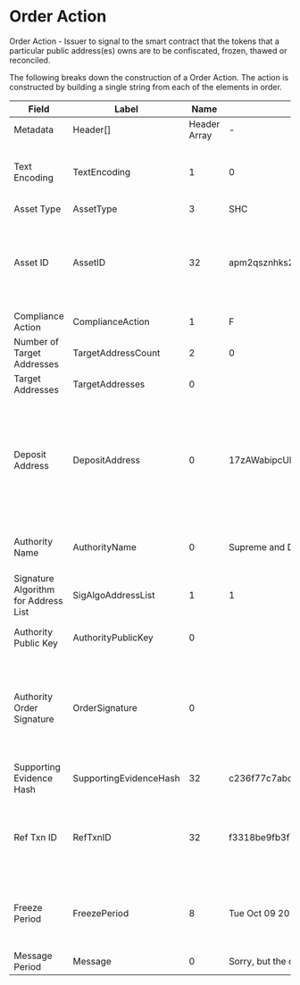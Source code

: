 
# Order Action

Order Action -  Issuer to signal to the smart contract that the tokens that a particular public address(es) owns are to be confiscated, frozen, thawed or reconciled.

The following breaks down the construction of a Order Action. The action is constructed by building a single string from each of the elements in order.

| Field    | Label    | Name         | Example Values | Comments | Data Type          | Restrictions |
|----------|----------|--------------|----------------|----------|--------------------|--------------|
| Metadata | Header[] | Header Array | -              | -        | Common header data | Header       |
| Text Encoding | TextEncoding | 1 | 0 |  0 = ASCII, 1 = UTF-8, 2 = UTF-16, 3 = Unicode.  Encoding applies to all 'text' data types. All 'string' types will always be encoded with ASCII.  Where string is selected, all fields will be ASCII. | uint8 | Can be changed by Issuer or Operator at their discretion. |
| Asset Type | AssetType | 3 | SHC | eg. Share, Bond, Ticket | string |  |
| Asset ID | AssetID | 32 | apm2qsznhks23z8d83u41s8019hyri3i | Randomly generated base58 string.  Each Asset ID should be unique.  However, a Asset ID is always linked to a Contract that is identified by the public address of the Contract wallet. The Asset Type can be the leading bytes - a convention - to make it easy to identify that it is a token by humans. | string |  |
| Compliance Action | ComplianceAction | 1 | F | Freeze (F), Thaw (T), Confiscate (C), Reconciliation (R) | string |  |
| Number of Target Addresses | TargetAddressCount | 2 | 0 | 0 - 65,535 | uint16 |  |
| Target Addresses | TargetAddresses | 0 |  |  | TargetAddress[] |  |
| Deposit Address | DepositAddress | 0 | 17zAWabipcUHn5XP9w8GEc3PKvG5bYGBMe | Length 1-255 bytes. The public address for confiscated tokens to be deposited in.  Null for Freeze, Thaw, actions. For Reconciliation actions the deposit address is who receives bitcoin. | nvarchar8 | Eventually the supporting evidence/explanation can be supported by a Subfield that has the public address (and a signed message) owned by a legal authority for ID verification/certification purposes. |
| Authority Name | AuthorityName | 0 | Supreme and District Courts Brisbane | Length 0-255 bytes. Enforcement Authority Name (eg. Issuer, Queensland Police Service, Tokenized, etc.) | nvarchar8 |  |
| Signature Algorithm for Address List | SigAlgoAddressList | 1 | 1 | 0 = No Registry-signed Message, 1 = ECDSA+secp256k1 | uint8 |  |
| Authority Public Key | AuthorityPublicKey | 0 |  | Length 0-255 bytes. Public Key associated with the Enforcement Authority | nvarchar8 |  |
| Authority Order Signature | OrderSignature | 0 |  | Length 0-255 bytes. Signature for a message that lists out the target addresses and deposit address. Signature of (Contract Address, Asset Code, Compliance Action, Supporting Evidence Hash, Time Out Expiration, TargetAddress1, TargetAddress1Qty, TargetAddressX, TargetAddressXQty,...,DepositAddress) | nvarchar8 |  |
| Supporting Evidence Hash | SupportingEvidenceHash | 32 | c236f77c7abd7249489e7d2bb6c7e46ba3f4095956e78a584af753ece56cf6d1 | SHA-256: warrant, court order, etc. | sha256 |  |
| Ref Txn ID | RefTxnID | 32 | f3318be9fb3f73e53b29868beae46b42911c2116f979a5d3284face90746cb37 | The settlement action that was dropped from the network.  Not applicable for Freeze, Thaw, and Confiscation orders.  Only applicable for reconcilliation actions.  No subfield when F, T, R is selected as the Compliance Action subfield. | sha256 |  |
| Freeze Period | FreezePeriod | 8 | Tue Oct 09 2018 05:00:00 GMT+1000 (AEST) | Used for a 'time out'.  Tokens are automatically unfrozen after the expiration timestamp without requiring a Thaw Action. Null value for Thaw, Confiscation and Reconciallitaion orders. | time |  |
| Message Period | Message | 0 | Sorry, but the court order made me. | Length only limited by the Bitcoin protocol. | nvarchar64 |  |



<!--
<table class="waffle">
    <tr style='height:19px;'>
        <th style="width:6%" class="s0">Field</th>
        <th style="width:9%" class="s1">Label</th>
        <th style="width:9%" class="s1">Name</th>
        <th style="width:2%" class="s1">Bytes</th>
        <th style="width:29%" class="s1">Example Values</th>
        <th style="width:26%" class="s1">Comments</th>
        <th style="width:5%" class="s1">Data Type</th>
        <th style="width:14%" class="s2">Amendment Restrictions</th>
    </tr>
    <tr>
        <td class="s5" rowspan="100">Metadata (OP_RETURN Payload)</td>
        <td class="e6">Header[]</td>
        <td class="e6">Header Array</td>
        <td class="e6">-</td>
        <td class="e6">-</td>
        <td class="e6">Common header data for all actions</td>
        <td class="e6">Header</td>
        <td class="e7"></td>
    </tr>

    <tr>
        <td class="e10">Text Encoding</td>
        <td class="e10">TextEncoding</td>
        <td class="e10">1</td>
        <td class="e10" style="word-break:break-all">0</td>
        <td class="e10"> 0 = ASCII, 1 = UTF-8, 2 = UTF-16, 3 = Unicode.  Encoding applies to all 'text' data types. All 'string' types will always be encoded with ASCII.  Where string is selected, all fields will be ASCII.</td>
        <td class="e10">uint8</td>
        <td class="e11">Can be changed by Issuer or Operator at their discretion.</td>
    </tr>

    <tr>
        <td class="e10">Asset Type</td>
        <td class="e10">AssetType</td>
        <td class="e10">3</td>
        <td class="e10" style="word-break:break-all">SHC</td>
        <td class="e10">eg. Share, Bond, Ticket</td>
        <td class="e10">string</td>
        <td class="e11"></td>
    </tr>

    <tr>
        <td class="e10">Asset ID</td>
        <td class="e10">AssetID</td>
        <td class="e10">32</td>
        <td class="e10" style="word-break:break-all">apm2qsznhks23z8d83u41s8019hyri3i</td>
        <td class="e10">Randomly generated base58 string.  Each Asset ID should be unique.  However, a Asset ID is always linked to a Contract that is identified by the public address of the Contract wallet. The Asset Type can be the leading bytes - a convention - to make it easy to identify that it is a token by humans.</td>
        <td class="e10">string</td>
        <td class="e11"></td>
    </tr>

    <tr>
        <td class="e10">Compliance Action</td>
        <td class="e10">ComplianceAction</td>
        <td class="e10">1</td>
        <td class="e10" style="word-break:break-all">F</td>
        <td class="e10">Freeze (F), Thaw (T), Confiscate (C), Reconciliation (R)</td>
        <td class="e10">string</td>
        <td class="e11"></td>
    </tr>

    <tr>
        <td class="e10">Number of Target Addresses</td>
        <td class="e10">TargetAddressCount</td>
        <td class="e10">2</td>
        <td class="e10" style="word-break:break-all">0</td>
        <td class="e10">0 - 65,535</td>
        <td class="e10">uint16</td>
        <td class="e11"></td>
    </tr>

    <tr>
        <td class="e10">Target Addresses</td>
        <td class="e10">TargetAddresses</td>
        <td class="e10">0</td>
        <td class="e10" style="word-break:break-all"></td>
        <td class="e10"></td>
        <td class="e10">TargetAddress[]</td>
        <td class="e11"></td>
    </tr>

    <tr>
        <td class="e10">Deposit Address</td>
        <td class="e10">DepositAddress</td>
        <td class="e10">0</td>
        <td class="e10" style="word-break:break-all">17zAWabipcUHn5XP9w8GEc3PKvG5bYGBMe</td>
        <td class="e10">Length 1-255 bytes. The public address for confiscated tokens to be deposited in.  Null for Freeze, Thaw, actions. For Reconciliation actions the deposit address is who receives bitcoin.</td>
        <td class="e10">nvarchar8</td>
        <td class="e11">Eventually the supporting evidence/explanation can be supported by a Subfield that has the public address (and a signed message) owned by a legal authority for ID verification/certification purposes.</td>
    </tr>

    <tr>
        <td class="e10">Authority Name</td>
        <td class="e10">AuthorityName</td>
        <td class="e10">0</td>
        <td class="e10" style="word-break:break-all">Supreme and District Courts Brisbane</td>
        <td class="e10">Length 0-255 bytes. Enforcement Authority Name (eg. Issuer, Queensland Police Service, Tokenized, etc.)</td>
        <td class="e10">nvarchar8</td>
        <td class="e11"></td>
    </tr>

    <tr>
        <td class="e10">Signature Algorithm for Address List</td>
        <td class="e10">SigAlgoAddressList</td>
        <td class="e10">1</td>
        <td class="e10" style="word-break:break-all">1</td>
        <td class="e10">0 = No Registry-signed Message, 1 = ECDSA+secp256k1</td>
        <td class="e10">uint8</td>
        <td class="e11"></td>
    </tr>

    <tr>
        <td class="e10">Authority Public Key</td>
        <td class="e10">AuthorityPublicKey</td>
        <td class="e10">0</td>
        <td class="e10" style="word-break:break-all"></td>
        <td class="e10">Length 0-255 bytes. Public Key associated with the Enforcement Authority</td>
        <td class="e10">nvarchar8</td>
        <td class="e11"></td>
    </tr>

    <tr>
        <td class="e10">Authority Order Signature</td>
        <td class="e10">OrderSignature</td>
        <td class="e10">0</td>
        <td class="e10" style="word-break:break-all"></td>
        <td class="e10">Length 0-255 bytes. Signature for a message that lists out the target addresses and deposit address. Signature of (Contract Address, Asset Code, Compliance Action, Supporting Evidence Hash, Time Out Expiration, TargetAddress1, TargetAddress1Qty, TargetAddressX, TargetAddressXQty,...,DepositAddress)</td>
        <td class="e10">nvarchar8</td>
        <td class="e11"></td>
    </tr>

    <tr>
        <td class="e10">Supporting Evidence Hash</td>
        <td class="e10">SupportingEvidenceHash</td>
        <td class="e10">32</td>
        <td class="e10" style="word-break:break-all">c236f77c7abd7249489e7d2bb6c7e46ba3f4095956e78a584af753ece56cf6d1</td>
        <td class="e10">SHA-256: warrant, court order, etc.</td>
        <td class="e10">sha256</td>
        <td class="e11"></td>
    </tr>

    <tr>
        <td class="e10">Ref Txn ID</td>
        <td class="e10">RefTxnID</td>
        <td class="e10">32</td>
        <td class="e10" style="word-break:break-all">f3318be9fb3f73e53b29868beae46b42911c2116f979a5d3284face90746cb37</td>
        <td class="e10">The settlement action that was dropped from the network.  Not applicable for Freeze, Thaw, and Confiscation orders.  Only applicable for reconcilliation actions.  No subfield when F, T, R is selected as the Compliance Action subfield.</td>
        <td class="e10">sha256</td>
        <td class="e11"></td>
    </tr>

    <tr>
        <td class="e10">Freeze Period</td>
        <td class="e10">FreezePeriod</td>
        <td class="e10">8</td>
        <td class="e10" style="word-break:break-all">Tue Oct 09 2018 05:00:00 GMT+1000 (AEST)</td>
        <td class="e10">Used for a 'time out'.  Tokens are automatically unfrozen after the expiration timestamp without requiring a Thaw Action. Null value for Thaw, Confiscation and Reconciallitaion orders.</td>
        <td class="e10">time</td>
        <td class="e11"></td>
    </tr>

    <tr>
        <td class="e10">Message Period</td>
        <td class="e10">Message</td>
        <td class="e10">0</td>
        <td class="e10" style="word-break:break-all">Sorry, but the court order made me.</td>
        <td class="e10">Length only limited by the Bitcoin protocol.</td>
        <td class="e10">nvarchar64</td>
        <td class="e11"></td>
    </tr>

</table>
!-->